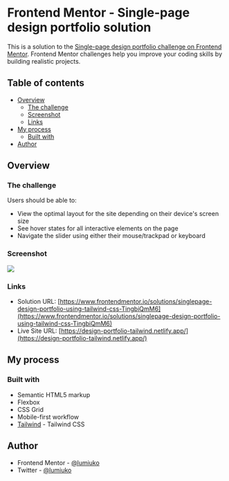 # Frontend Mentor - Single-page design portfolio solution

This is a solution to the [Single-page design portfolio challenge on Frontend Mentor](https://www.frontendmentor.io/challenges/singlepage-design-portfolio-2MMhyhfKVo). Frontend Mentor challenges help you improve your coding skills by building realistic projects.

## Table of contents

- [Overview](#overview)
  - [The challenge](#the-challenge)
  - [Screenshot](#screenshot)
  - [Links](#links)
- [My process](#my-process)
  - [Built with](#built-with)
- [Author](#author)

## Overview

### The challenge

Users should be able to:

- View the optimal layout for the site depending on their device's screen size
- See hover states for all interactive elements on the page
- Navigate the slider using either their mouse/trackpad or keyboard

### Screenshot

![](https://i.imgur.com/MLPA3wQ.jpeg)

### Links

- Solution URL: [https://www.frontendmentor.io/solutions/singlepage-design-portfolio-using-tailwind-css-TingbiQmM6](https://www.frontendmentor.io/solutions/singlepage-design-portfolio-using-tailwind-css-TingbiQmM6)
- Live Site URL: [https://design-portfolio-tailwind.netlify.app/](https://design-portfolio-tailwind.netlify.app/)

## My process

### Built with

- Semantic HTML5 markup
- Flexbox
- CSS Grid
- Mobile-first workflow
- [Tailwind](https://tailwindcss.com/) - Tailwind CSS

## Author

- Frontend Mentor - [@lumiuko](https://www.frontendmentor.io/profile/lumiuko)
- Twitter - [@lumiuko](https://www.twitter.com/lumiuko)
